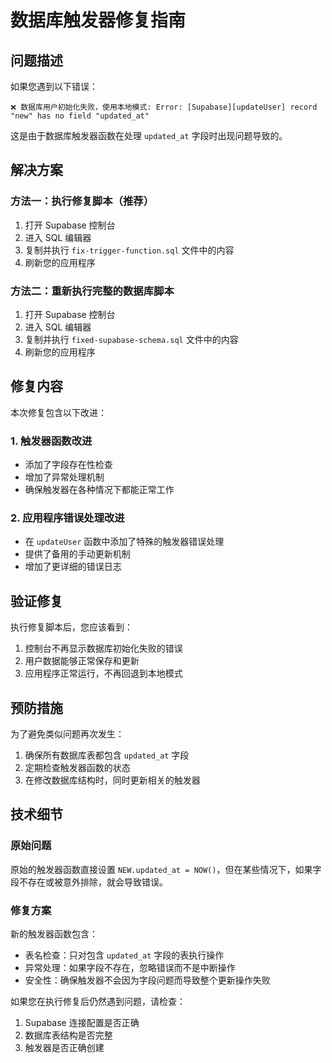 # 数据库触发器修复指南

## 问题描述

如果您遇到以下错误：
```
❌ 数据库用户初始化失败，使用本地模式: Error: [Supabase][updateUser] record "new" has no field "updated_at"
```

这是由于数据库触发器函数在处理 `updated_at` 字段时出现问题导致的。

## 解决方案

### 方法一：执行修复脚本（推荐）

1. 打开 Supabase 控制台
2. 进入 SQL 编辑器
3. 复制并执行 `fix-trigger-function.sql` 文件中的内容
4. 刷新您的应用程序

### 方法二：重新执行完整的数据库脚本

1. 打开 Supabase 控制台
2. 进入 SQL 编辑器
3. 复制并执行 `fixed-supabase-schema.sql` 文件中的内容
4. 刷新您的应用程序

## 修复内容

本次修复包含以下改进：

### 1. 触发器函数改进
- 添加了字段存在性检查
- 增加了异常处理机制
- 确保触发器在各种情况下都能正常工作

### 2. 应用程序错误处理改进
- 在 `updateUser` 函数中添加了特殊的触发器错误处理
- 提供了备用的手动更新机制
- 增加了更详细的错误日志

## 验证修复

执行修复脚本后，您应该看到：
1. 控制台不再显示数据库初始化失败的错误
2. 用户数据能够正常保存和更新
3. 应用程序正常运行，不再回退到本地模式

## 预防措施

为了避免类似问题再次发生：
1. 确保所有数据库表都包含 `updated_at` 字段
2. 定期检查触发器函数的状态
3. 在修改数据库结构时，同时更新相关的触发器

## 技术细节

### 原始问题
原始的触发器函数直接设置 `NEW.updated_at = NOW()`，但在某些情况下，如果字段不存在或被意外排除，就会导致错误。

### 修复方案
新的触发器函数包含：
- 表名检查：只对包含 `updated_at` 字段的表执行操作
- 异常处理：如果字段不存在，忽略错误而不是中断操作
- 安全性：确保触发器不会因为字段问题而导致整个更新操作失败

如果您在执行修复后仍然遇到问题，请检查：
1. Supabase 连接配置是否正确
2. 数据库表结构是否完整
3. 触发器是否正确创建